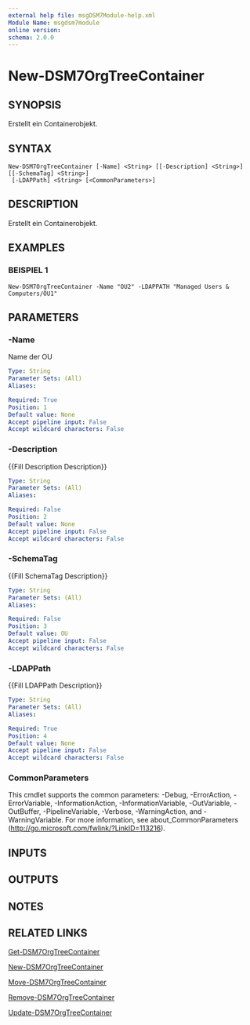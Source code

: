 ```yaml
---
external help file: msgDSM7Module-help.xml
Module Name: msgdsm7module
online version:
schema: 2.0.0
---
```


# New-DSM7OrgTreeContainer

## SYNOPSIS
Erstellt ein Containerobjekt.

## SYNTAX

```
New-DSM7OrgTreeContainer [-Name] <String> [[-Description] <String>] [[-SchemaTag] <String>]
 [-LDAPPath] <String> [<CommonParameters>]
```

## DESCRIPTION
Erstellt ein Containerobjekt.

## EXAMPLES

### BEISPIEL 1
```
New-DSM7OrgTreeContainer -Name "OU2" -LDAPPATH "Managed Users & Computers/OU1"
```

## PARAMETERS

### -Name
Name der OU

```yaml
Type: String
Parameter Sets: (All)
Aliases:

Required: True
Position: 1
Default value: None
Accept pipeline input: False
Accept wildcard characters: False
```

### -Description
{{Fill Description Description}}

```yaml
Type: String
Parameter Sets: (All)
Aliases:

Required: False
Position: 2
Default value: None
Accept pipeline input: False
Accept wildcard characters: False
```

### -SchemaTag
{{Fill SchemaTag Description}}

```yaml
Type: String
Parameter Sets: (All)
Aliases:

Required: False
Position: 3
Default value: OU
Accept pipeline input: False
Accept wildcard characters: False
```

### -LDAPPath
{{Fill LDAPPath Description}}

```yaml
Type: String
Parameter Sets: (All)
Aliases:

Required: True
Position: 4
Default value: None
Accept pipeline input: False
Accept wildcard characters: False
```

### CommonParameters
This cmdlet supports the common parameters: -Debug, -ErrorAction, -ErrorVariable, -InformationAction, -InformationVariable, -OutVariable, -OutBuffer, -PipelineVariable, -Verbose, -WarningAction, and -WarningVariable.
For more information, see about_CommonParameters (http://go.microsoft.com/fwlink/?LinkID=113216).

## INPUTS

## OUTPUTS

## NOTES

## RELATED LINKS

[Get-DSM7OrgTreeContainer]()

[New-DSM7OrgTreeContainer]()

[Move-DSM7OrgTreeContainer]()

[Remove-DSM7OrgTreeContainer]()

[Update-DSM7OrgTreeContainer]()

